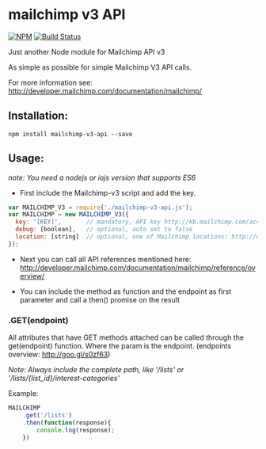 # mailchimp v3 API
[![NPM](https://img.shields.io/npm/v/mailchimp-v3-api.svg)](https://www.npmjs.com/package/mailchimp-v3-api)
[![Build Status](https://travis-ci.org/kubrickology/mailchimp-v3-api.svg)](https://travis-ci.org/kubrickology/mailchimp-v3-api)

Just another Node module for Mailchimp API v3

As simple as possible for simple Mailchimp V3 API calls.

For more information see: http://developer.mailchimp.com/documentation/mailchimp/

## Installation:
`npm install mailchimp-v3-api --save`

## Usage:
_note: You need a nodejs or iojs version that supports ES6_

- First include the Mailchimp-v3 script and add the key.

```js
var MAILCHIMP_V3 = require('./mailchimp-v3-api.js');
var MAILCHIMP = new MAILCHIMP_V3({
  key: '[KEY]',       // mandatory, API key http://kb.mailchimp.com/accounts/management/about-api-keys
  debug: [boolean],   // optional, auto set to false
  location: [string]  // optional, one of Mailchimp locations: http://developer.mailchimp.com/status/ example: 'us12' 
});
```

- Next you can call all API references mentioned here: http://developer.mailchimp.com/documentation/mailchimp/reference/overview/

- You can include the method as function and the endpoint as first parameter and call a then() promise on the result

### .GET(endpoint)

All attributes that have GET methods attached can be called through the get(endpoint) function. Where the param is the endpoint. (endpoints overview: http://goo.gl/s0zf63)

_Note: Always include the complete path, like '/lists' or '/lists/{list_id}/interest-categories'_

Example:
```js
MAILCHIMP
	.get('/lists')
	.then(function(response){
		console.log(response);
	})
```

